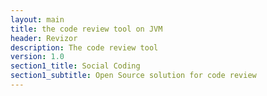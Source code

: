 ```yaml
---
layout: main
title: the code review tool on JVM
header: Revizor
description: The code review tool
version: 1.0
section1_title: Social Coding
section1_subtitle: Open Source solution for code review
---
```

